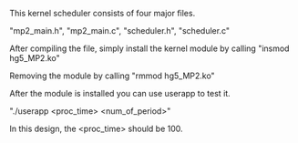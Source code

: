 This kernel scheduler consists of four major files.

"mp2_main.h", "mp2_main.c", "scheduler.h", "scheduler.c"

After compiling the file, simply install the kernel module
by calling "insmod hg5_MP2.ko"

Removing the module by calling "rmmod hg5_MP2.ko"

After the module is installed you can use userapp to test it.

"./userapp <period> <proc_time> <num_of_period>"

In this design, the <proc_time> should be 100.
